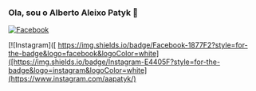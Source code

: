 ### Ola, sou o Alberto Aleixo Patyk 👋

[![Facebook]( 	https://img.shields.io/badge/Facebook-1877F2?style=for-the-badge&logo=facebook&logoColor=white)](https://www.facebook.com/Alberto.Aleixo.Patyk)

[![Instagram]([ 	https://img.shields.io/badge/Facebook-1877F2?style=for-the-badge&logo=facebook&logoColor=white]([https://img.shields.io/badge/Instagram-E4405F?style=for-the-badge&logo=instagram&logoColor=white](https://www.instagram.com/aapatyk/)



